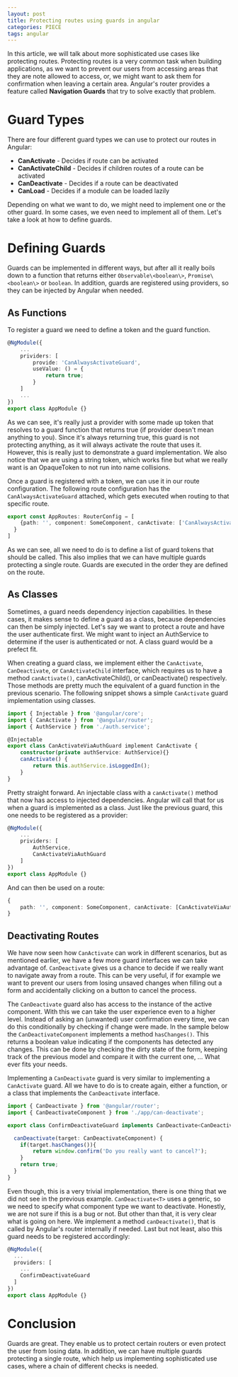 ```yaml
---
layout: post
title: Protecting routes using guards in angular
categories: PIECE
tags: angular
---
```


In this article, we will talk about more sophisticated use cases like protecting routes. Protecting routes is a very common task when building applications, as we want to prevent our users from accessing areas that they are note allowed to access, or, we might want to ask them for confirmation when leaving a certain area. Angular's router provides a feature called **Navigation Guards** that try to solve exactly that problem.

# Guard Types

There are four different guard types we can use to protect our routes in Angular:

* **CanActivate** - Decides if route can be activated
* **CanActivateChild** - Decides if children routes of a route can be activated
* **CanDeactivate** - Decides if a route can be deactivated
* **CanLoad** - Decides if a module can be loaded lazily

Depending on what we want to do, we might need to implement one or the other guard. In some cases, we even need to implement all of them. Let's take a look at how to define guards.

# Defining Guards

Guards can be implemented in different ways, but after all it really boils down to a function that returns either `Observable\<boolean\>`, `Promise\<boolean\>` or `boolean`. In addition, guards are registered using providers, so they can be injected by Angular when needed.

## As Functions 

To register a guard we need to define a token and the guard function. 

```typescript
@NgModule({
    ...
    prividers: [
        provide: 'CanAlwaysActivateGuard',
        useValue: () = {
            return true;
        }
    ]
    ...
})
export class AppModule {}
```

As we can see, it's really just a provider with some made up token that resolves to a guard function that returns true (if provider doesn't mean anything to you). Since it's always returning true, this guard is not protecting anything, as it will always activate the route that uses it. However, this is really just to demonstrate a guard implementation. We also notice that we are using a string token, which works fine but what we really want is an OpaqueToken to not run into name collisions.

Once a guard is registered with a token, we can use it in our route configuration. The following route configuration has the `CanAlwaysActivateGuard` attached, which gets executed when routing to that specific route.

```typescript
export const AppRoutes: RouterConfig = [
    {path: '', component: SomeComponent, canActivate: ['CanAlwaysActivateGuard']
  }
]
```

As we can see, all we need to do is to define a list of guard tokens that should be called. This also implies that we can have multiple guards protecting a single route. Guards are executed in the order they are defined on the route.

## As Classes

Sometimes, a guard needs dependency injection capabilities. In these cases, it makes sense to define a guard as a class, because dependencies can then be simply injected. Let's say we want to protect a route and have the user authenticate first. We might want to inject an AuthService to determine if the user is authenticated or not. A class guard would be a prefect fit.

When creating a guard class, we implement either the `CanActivate`, `CanDeactivate`, or `CanActivateChild` interface, which requires us to have a method `canActivate()`, canActivateChild(), or canDeactivate() respectively. Those methods are pretty much the equivalent of a guard function in the previous scenario. The following snippet shows a simple `CanActivate` guard implementation using classes.

```typescript
import { Injectable } from '@angular/core';
import { CanActivate } from '@angular/router';
import { AuthService } from './auth.service';

@Injectable
export class CanActivateViaAuthGuard implement CanActivate {
    constructor(private authService: AuthService){}
    canActivate() {
        return this.authService.isLoggedIn();
    }
}
```

Pretty straight forward. An injectable class with a `canActivate()` method that now has access to injected dependencies. Angular will call that for us when a guard is implemented as a class. Just like the previous guard, this one needs to be registered as a provider:

```typescript
@NgModule({
    ...
    prividers: [
    	AuthService,
    	CanActivateViaAuthGuard
    ]
})
export class AppModule {}
```

And can then be used on a route:

```typescript
{
	path: '', component: SomeComponent, canActivate: [CanActivateViaAuthGuard]
}
```

## Deactivating Routes

We have now seen how `CanActivate` can work in different scenarios, but as mentioned earlier, we have a few more guard interfaces we can take advantage of. `CanDeactivate` gives us  a chance to decide if we really want to navigate away from a route. This can be very useful, if for example we want to prevent our users from losing unsaved changes when filling out a form and accidentally clicking on a button to cancel the process.

The `CanDeactivate` guard also has access to the instance of the active component. With this we can take the user experience even to a higher level. Instead of asking an (unwanted) user confirmation every time, we can do this conditionally by checking if change were made. In the sample below the `CanDeactivateComponent` implements a method `hasChanges()`. This returns a boolean value indicating if the components has detected any changes. This can be done by checking the dirty state of the form, keeping track of the previous model and compare it with the current one, … What ever fits your needs.

Implementing a `CanDeactivate` guard is very similar to implementing a `CanActivate` guard. All we have to do is to create again, either a function, or a class that implements the `CanDeactivate` interface.

```typescript
import { CanDeactivate } from '@angular/router';
import { CanDeactivateComponent } from './app/can-deactivate';

export class ConfirmDeactivateGuard implements CanDeactivate<CanDeactivateComponent> {

  canDeactivate(target: CanDeactivateComponent) {
    if(target.hasChanges()){
        return window.confirm('Do you really want to cancel?');
    }
    return true;
  }
}
```

Even though, this is a very trivial implementation, there is one thing that we did not see in the previous example. `CanDeactivate<T>` uses a generic, so we need to specify what component type we want to deactivate. Honestly, we are not sure if this is a bug or not. But other than that, it is very clear what is going on here. We implement a method `canDeactivate()`, that is called by Angular's router internally if needed. Last but not least, also this guard needs to be registered accordingly:

```typescript
@NgModule({
  ...
  providers: [
    ...
    ConfirmDeactivateGuard
  ]
})
export class AppModule {}
```

# Conclusion

Guards are great. They enable us to protect certain routers or even protect the user from losing data. In addition, we can have multiple guards protecting a single route, which help us implementing sophisticated use cases, where a chain of different checks is needed.